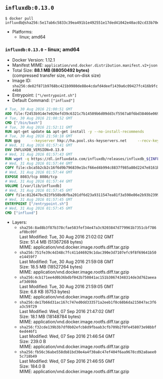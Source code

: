 ## `influxdb:0.13.0`

```console
$ docker pull influxdb@sha256:5e17ab6c5833c39ea491b1e492551e17ded41042e40ac02cd33b70ee55d762c5
```

-	Platforms:
	-	linux; amd64

### `influxdb:0.13.0` - linux; amd64

-	Docker Version: 1.12.1
-	Manifest MIME: `application/vnd.docker.distribution.manifest.v2+json`
-	Total Size: **88.1 MB (88050492 bytes)**  
	(compressed transfer size, not on-disk size)
-	Image ID: `sha256:de82f871b9768bc421b9980de88e4cdafd4deef1439a6c09427fc416b9fc44b8`
-	Entrypoint: `["\/entrypoint.sh"]`
-	Default Command: `["influxd"]`

```dockerfile
# Tue, 30 Aug 2016 21:00:51 GMT
ADD file:f2453b914e7e026efd39c6321c7b14509b6d09dd3cf5567a8f6bd38466e06954 in / 
# Tue, 30 Aug 2016 21:00:52 GMT
CMD ["/bin/bash"]
# Tue, 30 Aug 2016 21:52:11 GMT
RUN apt-get update && apt-get install -y --no-install-recommends 		ca-certificates 		curl 		wget 	&& rm -rf /var/lib/apt/lists/*
# Tue, 30 Aug 2016 21:58:18 GMT
RUN gpg     --keyserver hkp://ha.pool.sks-keyservers.net     --recv-keys 05CE15085FC09D18E99EFB22684A14CF2582E0C5
# Wed, 31 Aug 2016 01:57:41 GMT
ENV INFLUXDB_VERSION=0.13.0
# Wed, 31 Aug 2016 01:57:43 GMT
RUN wget -q https://dl.influxdata.com/influxdb/releases/influxdb_${INFLUXDB_VERSION}_amd64.deb.asc &&     wget -q https://dl.influxdata.com/influxdb/releases/influxdb_${INFLUXDB_VERSION}_amd64.deb &&     gpg --batch --verify influxdb_${INFLUXDB_VERSION}_amd64.deb.asc influxdb_${INFLUXDB_VERSION}_amd64.deb &&     dpkg -i influxdb_${INFLUXDB_VERSION}_amd64.deb &&     rm -f influxdb_${INFLUXDB_VERSION}_amd64.deb*
# Wed, 31 Aug 2016 01:57:44 GMT
COPY file:cbca5b2cb2c16f6d9b796839e1bcf66ed4b994c8837f985a80d2247e8161bcc7 in /etc/influxdb/influxdb.conf 
# Wed, 31 Aug 2016 01:57:44 GMT
EXPOSE 8083/tcp 8086/tcp
# Wed, 31 Aug 2016 01:57:44 GMT
VOLUME [/var/lib/influxdb]
# Wed, 31 Aug 2016 01:57:45 GMT
COPY file:812647bc923fb58bd6fba201df6d23a9311547ea81f3a598e86e2b93b2399169 in /entrypoint.sh 
# Wed, 31 Aug 2016 01:57:45 GMT
ENTRYPOINT ["/entrypoint.sh"]
# Wed, 31 Aug 2016 01:57:45 GMT
CMD ["influxd"]
```

-	Layers:
	-	`sha256:8ad8b3f87b378cfae583fef34e47a3c9203847d779961b7351cbf786af0bc09f`  
		Last Modified: Tue, 30 Aug 2016 21:02:02 GMT  
		Size: 51.4 MB (51367268 bytes)  
		MIME: application/vnd.docker.image.rootfs.diff.tar.gzip
	-	`sha256:751fe39c4d348c7fc411d46929c1dac390e3d7107efc9f8f69641b50e14459f7`  
		Last Modified: Tue, 30 Aug 2016 21:59:08 GMT  
		Size: 18.5 MB (18527264 bytes)  
		MIME: application/vnd.docker.image.rootfs.diff.tar.gzip
	-	`sha256:4cb171ee4d0b36bdbf042b750841ac151b30674348314de3d762aeeaaf3d69bb`  
		Last Modified: Tue, 30 Aug 2016 21:59:05 GMT  
		Size: 6.8 KB (6753 bytes)  
		MIME: application/vnd.docker.image.rootfs.diff.tar.gzip
	-	`sha256:de17b66d31ac167c747ed0dd333571a2eeb1f8c68b6da215047ac3f6a3c59729`  
		Last Modified: Wed, 07 Sep 2016 21:47:02 GMT  
		Size: 18.1 MB (18148784 bytes)  
		MIME: application/vnd.docker.image.rootfs.diff.tar.gzip
	-	`sha256:f32cde139b3b7df0b02efcb8d9fbaab3cfb709b2f0fe458073e98bbf6ed446f1`  
		Last Modified: Wed, 07 Sep 2016 21:46:54 GMT  
		Size: 239.0 B  
		MIME: application/vnd.docker.image.rootfs.diff.tar.gzip
	-	`sha256:fb56c36abe558db81bd30e4a4f30a8c47ef404f6aa9678cd92a8aee05c718b49`  
		Last Modified: Wed, 07 Sep 2016 21:46:55 GMT  
		Size: 184.0 B  
		MIME: application/vnd.docker.image.rootfs.diff.tar.gzip
